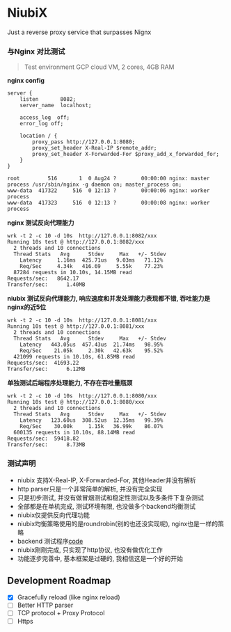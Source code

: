 # NiubiX

Just a reverse proxy service that surpasses Nignx

### 与Nginx 对比测试

> Test environment GCP cloud VM, 2 cores, 4GB RAM

**nginx config**
```
server {
    listen       8082;
    server_name  localhost;

    access_log  off;
    error_log off;

    location / {
        proxy_pass http://127.0.0.1:8080;
        proxy_set_header X-Real-IP $remote_addr;
        proxy_set_header X-Forwarded-For $proxy_add_x_forwarded_for;
    }
}

root         516       1  0 Aug24 ?        00:00:00 nginx: master process /usr/sbin/nginx -g daemon on; master_process on;
www-data  417322     516  0 12:13 ?        00:00:06 nginx: worker process
www-data  417323     516  0 12:13 ?        00:00:08 nginx: worker process
```

**nginx 测试反向代理能力**
```
wrk -t 2 -c 10 -d 10s  http://127.0.0.1:8082/xxx
Running 10s test @ http://127.0.0.1:8082/xxx
  2 threads and 10 connections
  Thread Stats   Avg      Stdev     Max   +/- Stdev
    Latency     1.16ms  425.71us   9.03ms   71.12%
    Req/Sec     4.34k   416.69     5.55k    77.23%
  87284 requests in 10.10s, 14.15MB read
Requests/sec:   8642.17
Transfer/sec:      1.40MB
```

**niubix 测试反向代理能力, 响应速度和并发处理能力表现都不错, 吞吐能力是nginx的近5位**
```
wrk -t 2 -c 10 -d 10s  http://127.0.0.1:8081/xxx
Running 10s test @ http://127.0.0.1:8081/xxx
  2 threads and 10 connections
  Thread Stats   Avg      Stdev     Max   +/- Stdev
    Latency   443.05us  457.43us  21.74ms   98.95%
    Req/Sec    21.05k     2.30k   42.63k    95.52%
  421099 requests in 10.10s, 61.85MB read
Requests/sec:  41693.22
Transfer/sec:      6.12MB
```

**单独测试后端程序处理能力, 不存在吞吐量瓶颈**

```
wrk -t 2 -c 10 -d 10s  http://127.0.0.1:8080/xxx
Running 10s test @ http://127.0.0.1:8080/xxx
  2 threads and 10 connections
  Thread Stats   Avg      Stdev     Max   +/- Stdev
    Latency   123.60us  308.52us  12.35ms   99.39%
    Req/Sec    30.00k     1.15k   36.99k    86.07%
  600135 requests in 10.10s, 88.14MB read
Requests/sec:  59418.82
Transfer/sec:      8.73MB
```
### 测试声明

* niubix 支持X-Real-IP,  X-Forwarded-For, 其他Header并没有解析  
* http parser只是一个非常简单的解析, 并没有完全实现
* 只是初步测试, 并没有做冒烟测试和稳定性测试以及多条件下复杂测试
* 全部都是在单机完成, 测试环境有限, 也没做多个backend均衡测试
* niubix仅提供反向代理功能
* niubix均衡策略使用的是roundrobin(别的也还没实现呢), nginx也是一样的策略
* backend 测试程序[code](https://github.com/shaovie/reactor/blob/main/example/techempower.cpp)
* niubix刚刚完成, 只实现了http协议, 也没有做优化工作
* 功能逐步完善中, 基本框架是过硬的, 我相信这是一个好的开始

## Development Roadmap

- [x] Gracefully reload (like nginx reload)
- [ ] Better HTTP parser
- [ ] TCP protocol + Proxy Protocol
- [ ] Https
